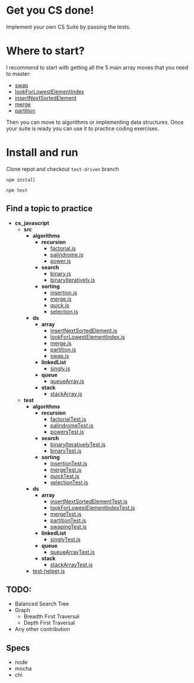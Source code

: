 # Get you CS done!

Implement your own CS Suite by passing the tests.

# Where to start?

I recommend to start with getting all the 5 main array moves that you need to master:
* [swap](src/ds/array/swap.js)
* [lookForLowestElementIndex](src/ds/array/lookForLowestElementIndex.js)
* [insertNextSortedElement](src/ds/array/insertNextSortedElement.js)
* [merge](src/ds/array/merge.js)
* [partition](src/ds/array/partition.js)

Then you can move to algorithms or implementing data structures.
Once your suite is ready you can use it to practice coding exercises.

# Install and run  

Clone repot and checkout `test-driven` branch

`npm install`

`npm test`


## Find a topic to practice

- __cs_javascript__
  - __src__
    - __algorithms__
      - __recursion__
        - [factorial.js](src/algorithms/recursion/factorial.js)
        - [palindrome.js](src/algorithms/recursion/palindrome.js)
        - [power.js](src/algorithms/recursion/power.js)
      - __search__
        - [binary.js](src/algorithms/search/binary.js)
        - [binaryIteratively.js](src/algorithms/search/binaryIteratively.js)
      - __sorting__
        - [insertion.js](src/algorithms/sorting/insertion.js)
        - [merge.js](src/algorithms/sorting/merge.js)
        - [quick.js](src/algorithms/sorting/quick.js)
        - [selection.js](src/algorithms/sorting/selection.js)
    - __ds__
      - __array__
        - [insertNextSortedElement.js](src/ds/array/insertNextSortedElement.js)
        - [lookForLowestElementIndex.js](src/ds/array/lookForLowestElementIndex.js)
        - [merge.js](src/ds/array/merge.js)
        - [partition.js](src/ds/array/partition.js)
        - [swap.js](src/ds/array/swap.js)
      - __linkedList__
        - [singly.js](src/ds/linkedList/singly.js)
      - __queue__
        - [queueArray.js](src/ds/queue/queueArray.js)
      - __stack__
        - [stackArray.js](src/ds/stack/stackArray.js)
  - __test__
    - __algorithms__
      - __recursion__
        - [factorialTest.js](test/algorithms/recursion/factorialTest.js)
        - [palindromeTest.js](test/algorithms/recursion/palindromeTest.js)
        - [powersTest.js](test/algorithms/recursion/powersTest.js)
      - __search__
        - [binaryIterativelyTest.js](test/algorithms/search/binaryIterativelyTest.js)
        - [binaryTest.js](test/algorithms/search/binaryTest.js)
      - __sorting__
        - [insertionTest.js](test/algorithms/sorting/insertionTest.js)
        - [mergeTest.js](test/algorithms/sorting/mergeTest.js)
        - [quickTest.js](test/algorithms/sorting/quickTest.js)
        - [selectionTest.js](test/algorithms/sorting/selectionTest.js)
    - __ds__
      - __array__
        - [insertNextSortedElementTest.js](test/ds/array/insertNextSortedElementTest.js)
        - [lookForLowestElementIndexTest.js](test/ds/array/lookForLowestElementIndexTest.js)
        - [mergeTest.js](test/ds/array/mergeTest.js)
        - [partitionTest.js](test/ds/array/partitionTest.js)
        - [swapingTest.js](test/ds/array/swapingTest.js)
      - __linkedList__
        - [singlyTest.js](test/ds/linkedList/singlyTest.js)
      - __queue__
        - [queueArrayTest.js](test/ds/queue/queueArrayTest.js)
      - __stack__
        - [stackArrayTest.js](test/ds/stack/stackArrayTest.js)
    - [test-helper.js](test/test-helper.js)

## TODO:
* Balanced Search Tree
* Graph
  * Breadth First Traversal
  * Depth First Traversal
* Any other contribution

## Specs
* node
* mocha
* chi
